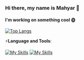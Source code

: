 ### Hi there, my name is Mahyar 👋

#### I'm working on something cool 🌞

[![Top Langs](https://github-readme-stats.vercel.app/api/top-langs/?username=mahyarnafisi)](https://github.com/mahyarnafisi/github-readme-stats)

⚡**Language and Tools**:

[![My Skills](https://skillicons.dev/icons?i=js,typescript,react,next,redux,nodejs,express,graphql,apollo,mongodb,firebase&perline=20)](https://skillicons.dev)
[![My Skills](https://skillicons.dev/icons?i=git,github,vscode,html,css,sass,tailwind,bootstrap,figma,ps&perline=20)](https://skillicons.dev)

